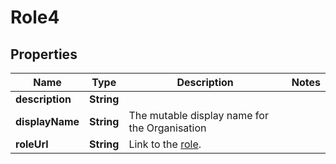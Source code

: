 

# Role4


## Properties

| Name | Type | Description | Notes |
|------------ | ------------- | ------------- | -------------|
|**description** | **String** |  |  |
|**displayName** | **String** | The mutable display name for the Organisation |  |
|**roleUrl** | **String** | Link to the [role](http://docs.griffin.com). |  |



